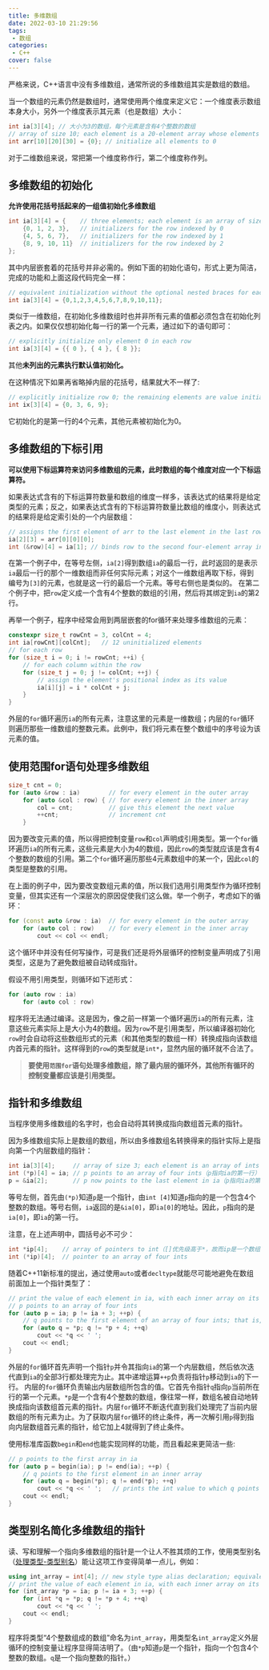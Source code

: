 ```yaml
---
title: 多维数组
date: 2022-03-10 21:29:56
tags: 
 - 数组
categories:
 - C++
cover: false
---
```


严格来说，C++语言中没有多维数组，通常所说的多维数组其实是数组的数组。

当一个数组的元素仍然是数组时，通常使用两个维度来定义它：一个维度表示数组本身大小，另外一个维度表示其元素（也是数组）大小：
```cpp
int ia[3][4]; // 大小为3的数组，每个元素是含有4个整数的数组
// array of size 10; each element is a 20-element array whose elements are arrays of 30 ints
int arr[10][20][30] = {0}; // initialize all elements to 0
```

对于二维数组来说，常把第一个维度称作行，第二个维度称作列。

## 多维数组的初始化
**允许使用花括号括起来的一组值初始化多维数组**
```cpp
int ia[3][4] = {    // three elements; each element is an array of size 4
    {0, 1, 2, 3},   // initializers for the row indexed by 0
    {4, 5, 6, 7},   // initializers for the row indexed by 1
    {8, 9, 10, 11}  // initializers for the row indexed by 2
};
```
其中内层嵌套着的花括号并非必需的。例如下面的初始化语句，形式上更为简洁，完成的功能和上面这段代码完全一样：
```cpp
// equivalent initialization without the optional nested braces for each row
int ia[3][4] = {0,1,2,3,4,5,6,7,8,9,10,11};
```

类似于一维数组，在初始化多维数组时也并非所有元素的值都必须包含在初始化列表之内。如果仅仅想初始化每一行的第一个元素，通过如下的语句即可：
```cpp
// explicitly initialize only element 0 in each row
int ia[3][4] = {{ 0 }, { 4 }, { 8 }};
```
其他**未列出的元素执行默认值初始化。**

在这种情况下如果再省略掉内层的花括号，结果就大不一样了:
```cpp
// explicitly initialize row 0; the remaining elements are value initialized
int ix[3][4] = {0, 3, 6, 9};
```
它初始化的是第一行的4个元素，其他元素被初始化为0。

## 多维数组的下标引用
**可以使用下标运算符来访问多维数组的元素，此时数组的每个维度对应一个下标运算符。**

如果表达式含有的下标运算符数量和数组的维度一样多，该表达式的结果将是给定类型的元素；反之，如果表达式含有的下标运算符数量比数组的维度小，则表达式的结果将是给定索引处的一个内层数组：
```cpp
// assigns the first element of arr to the last element in the last row of ia
ia[2][3] = arr[0][0][0];
int (&row)[4] = ia[1]; // binds row to the second four-element array in ia
```
在第一个例子中，在等号左侧，`ia[2]`得到数组`ia`的最后一行，此时返回的是表示`ia`最后一行的那个一维数组而非任何实际元素；对这个一维数组再取下标，得到编号为`[3]`的元素，也就是这一行的最后一个元素。等号右侧也是类似的。
在第二个例子中，把`row`定义成一个含有4个整数的数组的引用，然后将其绑定到`ia`的第2行。

再举一个例子，程序中经常会用到两层嵌套的for循环来处理多维数组的元素：
```cpp
constexpr size_t rowCnt = 3, colCnt = 4;
int ia[rowCnt][colCnt];   // 12 uninitialized elements
// for each row
for (size_t i = 0; i != rowCnt; ++i) {
    // for each column within the row
    for (size_t j = 0; j != colCnt; ++j) {
        // assign the element's positional index as its value
        ia[i][j] = i * colCnt + j;
    }
}
```
外层的`for`循环遍历`ia`的所有元素，注意这里的元素是一维数组；内层的`for`循环则遍历那些一维数组的整数元素。此例中，我们将元素在整个数组中的序号设为该元素的值。


## 使用范围for语句处理多维数组
```cpp
size_t cnt = 0;
for (auto &row : ia)        // for every element in the outer array
    for (auto &col : row) { // for every element in the inner array
        col = cnt;          // give this element the next value
        ++cnt;              // increment cnt
    }
```
因为要改变元素的值，所以得把控制变量`row`和`col`声明成引用类型。第一个`for`循环遍历`ia`的所有元素，这些元素是大小为4的数组，因此`row`的类型就应该是含有4个整数的数组的引用。第二个`for`循环遍历那些4元素数组中的某一个，因此`col`的类型是整数的引用。

在上面的例子中，因为要改变数组元素的值，所以我们选用引用类型作为循环控制变量，但其实还有一个深层次的原因促使我们这么做。举一个例子，考虑如下的循环：
```cpp
for (const auto &row : ia)  // for every element in the outer array
    for (auto col : row)    // for every element in the inner array
        cout << col << endl;
```
这个循环中并没有任何写操作，可是我们还是将外层循环的控制变量声明成了引用类型，这是为了避免数组被自动转成指针。

假设不用引用类型，则循环如下述形式：
```cpp
for (auto row : ia)
    for (auto col : row)
```
程序将无法通过编译。这是因为，像之前一样第一个循环遍历`ia`的所有元素，注意这些元素实际上是大小为4的数组。因为`row`不是引用类型，所以编译器初始化`row`时会自动将这些数组形式的元素（和其他类型的数组一样）转换成指向该数组内首元素的指针。这样得到的`row`的类型就是`int*`，显然内层的循环就不合法了。

> **要使用`范围for`语句处理多维数组，除了最内层的循环外，其他所有循环的控制变量都应该是引用类型。**


## 指针和多维数组
当程序使用多维数组的名字时，也会自动将其转换成指向数组首元素的指针。

因为多维数组实际上是数组的数组，所以由多维数组名转换得来的指针实际上是指向第一个内层数组的指针：
```cpp
int ia[3][4];     // array of size 3; each element is an array of ints of size 4
int (*p)[4] = ia; // p points to an array of four ints（p指向ia的第一行）
p = &ia[2];       // p now points to the last element in ia（p指向ia的第三行）
```
等号左侧，首先由`(*p)`知道`p`是一个指针，由`int [4]`知道`p`指向的是一个包含4个整数的数组。等号右侧，`ia`返回的是`&ia[0]`，即`ia[0]`的地址。因此，`p`指向的是`ia[0]`，即`ia`的第一行。

注意，在上述声明中，圆括号必不可少：
```cpp
int *ip[4];    // array of pointers to int（[]优先级高于*，故而ip是一个数组，其元素为整形指针）
int (*ip)[4];  // pointer to an array of four ints
```

随着C++11新标准的提出，通过使用`auto`或者`decltype`就能尽可能地避免在数组前面加上一个指针类型了：
```cpp
// print the value of each element in ia, with each inner array on its own line
// p points to an array of four ints
for (auto p = ia; p != ia + 3; ++p) {
    // q points to the first element of an array of four ints; that is, q points to an int
    for (auto q = *p; q != *p + 4; ++q)
        cout << *q << ' ';
    cout << endl;
}
```

外层的`for`循环首先声明一个指针`p`并令其指向`ia`的第一个内层数组，然后依次迭代直到`ia`的全部3行都处理完为止。其中递增运算`++p`负责将指针`p`移动到`ia`的下一行。
内层的`for`循环负责输出内层数组所包含的值。它首先令指针`q`指向`p`当前所在行的第一个元素。`*p`是一个含有4个整数的数组，像往常一样，数组名被自动地转换成指向该数组首元素的指针。内层`for`循环不断迭代直到我们处理完了当前内层数组的所有元素为止。为了获取内层`for`循环的终止条件，再一次解引用`p`得到指向内层数组首元素的指针，给它加上4就得到了终止条件。

使用标准库函数`begin`和`end`也能实现同样的功能，而且看起来更简洁一些:
```cpp
// p points to the first array in ia
for (auto p = begin(ia); p != end(ia); ++p) {
    // q points to the first element in an inner array
    for (auto q = begin(*p); q != end(*p); ++q)
        cout << *q << ' ';   // prints the int value to which q points
    cout << endl;
}
```


## 类型别名简化多维数组的指针
读、写和理解一个指向多维数组的指针是一个让人不胜其烦的工作，使用类型别名（[处理类型-类型别名](https://jiankychen.github.io/2022/03/02/12-%E5%A4%84%E7%90%86%E7%B1%BB%E5%9E%8B/)）能让这项工作变得简单一点儿，例如：
```cpp
using int_array = int[4]; // new style type alias declaration; equivalent typedef declaration: typedef int int_array[4];
// print the value of each element in ia, with each inner array on its own line
for (int_array *p = ia; p != ia + 3; ++p) {
    for (int *q = *p; q != *p + 4; ++q)
        cout << *q << ' ';
    cout << endl;
}
```

程序将类型“4个整数组成的数组”命名为`int_array`，用类型名`int_array`定义外层循环的控制变量让程序显得简洁明了。（由`*p`知道`p`是一个指针，指向一个包含4个整数的数组。`q`是一个指向整数的指针。）